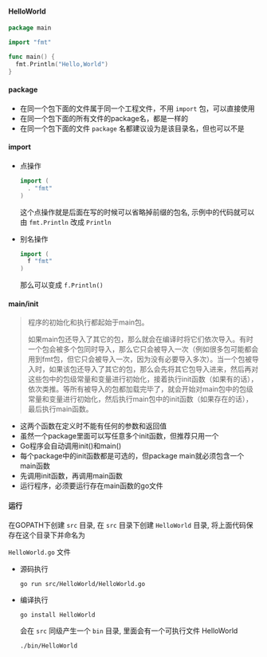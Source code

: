 #### HelloWorld

```go
package main

import "fmt"

func main() {
  fmt.Println("Hello,World")
}
```

#### package

- 在同一个包下面的文件属于同一个工程文件，不用 `import` 包，可以直接使用
- 在同一个包下面的所有文件的package名，都是一样的
- 在同一个包下面的文件 `package` 名都建议设为是该目录名，但也可以不是

#### import 

* 点操作

  ```go
  import (
  	. "fmt"
  )
  ```

  这个点操作就是后面在写的时候可以省略掉前缀的包名, 示例中的代码就可以由 `fmt.Println` 改成 `Println`

* 别名操作

  ```go
  import (
  	f "fmt"
  )
  ```

  那么可以变成 `f.Println()`

#### main/init

> 程序的初始化和执行都起始于main包。
>
> 如果main包还导入了其它的包，那么就会在编译时将它们依次导入。有时一个包会被多个包同时导入，那么它只会被导入一次（例如很多包可能都会用到fmt包，但它只会被导入一次，因为没有必要导入多次）。当一个包被导入时，如果该包还导入了其它的包，那么会先将其它包导入进来，然后再对这些包中的包级常量和变量进行初始化，接着执行init函数（如果有的话），依次类推。等所有被导入的包都加载完毕了，就会开始对main包中的包级常量和变量进行初始化，然后执行main包中的init函数（如果存在的话），最后执行main函数。

- 这两个函数在定义时不能有任何的参数和返回值
- 虽然一个package里面可以写任意多个init函数，但推荐只用一个
- Go程序会自动调用init()和main()
- 每个package中的init函数都是可选的，但package main就必须包含一个main函数
- 先调用init函数，再调用main函数
- 运行程序，必须要运行存在main函数的go文件

#### 运行

在GOPATH下创建 `src` 目录, 在 `src` 目录下创建 `HelloWorld` 目录, 将上面代码保存在这个目录下并命名为

`HelloWorld.go` 文件

* 源码执行

  `go run src/HelloWorld/HelloWorld.go` 

* 编译执行

  `go install HelloWorld`

  会在 `src` 同级产生一个 `bin` 目录, 里面会有一个可执行文件 HelloWorld

  `./bin/HelloWorld` 

